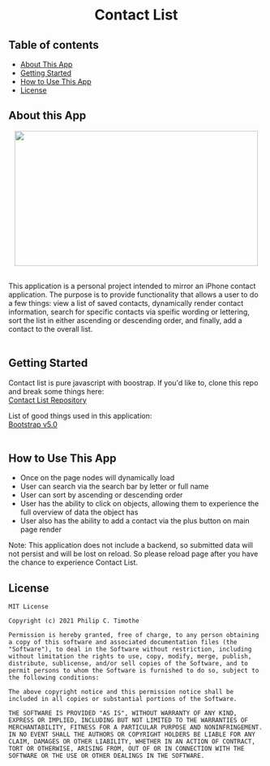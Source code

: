 <h1 align="center">Contact List</h1>

## Table of contents

- [About This App](#about-this-app)
- [Getting Started](#getting-started)
- [How to Use This App](#how-to-use-this-app)
- [License](#license)

## About this App
<div align="center">
<img src="https://media.giphy.com/media/Bz0VxzLCAPUgdxyTLE/giphy.gif" width="480" height="266"></img>
</div>
<br/>

This application is a personal project intended to mirror an iPhone contact application.  The purpose is to provide functionality that allows a user to do a few things: view a list of saved contacts, dynamically render contact information, search for specific contacts via speific wording or lettering, sort the list in either ascending or descending order, and finally, add a contact to the overall list.
<br/>
<br/>


## Getting Started

Contact list is pure javascript with boostrap.  If you'd like to, clone this repo and break some things here:<br/>
<a href="https://github.com/PhilipTimothe/Contact_List">Contact List Repository</a>
<br/>

List of good things used in this application:<br/>
<a href="https://getbootstrap.com/">Bootstrap v5.0</a>
<br/>
<br/>

## How to Use This App

- Once on the page nodes will dynamically load
- User can search via the search bar by letter or full name
- User can sort by ascending or descending order
- User has the ability to click on objects, allowing them to experience the full overview of data the object has
- User also has the ability to add a contact via the plus button on main page render

Note: This application does not include a backend, so submitted data will not persist and will be lost on reload.  So please reload page after you have the chance to experience Contact List.
<br/>

## License

    MIT License

    Copyright (c) 2021 Philip C. Timothe

    Permission is hereby granted, free of charge, to any person obtaining a copy of this software and associated documentation files (the "Software"), to deal in the Software without restriction, including without limitation the rights to use, copy, modify, merge, publish, distribute, sublicense, and/or sell copies of the Software, and to permit persons to whom the Software is furnished to do so, subject to the following conditions:

    The above copyright notice and this permission notice shall be included in all copies or substantial portions of the Software.

    THE SOFTWARE IS PROVIDED "AS IS", WITHOUT WARRANTY OF ANY KIND, EXPRESS OR IMPLIED, INCLUDING BUT NOT LIMITED TO THE WARRANTIES OF MERCHANTABILITY, FITNESS FOR A PARTICULAR PURPOSE AND NONINFRINGEMENT. IN NO EVENT SHALL THE AUTHORS OR COPYRIGHT HOLDERS BE LIABLE FOR ANY CLAIM, DAMAGES OR OTHER LIABILITY, WHETHER IN AN ACTION OF CONTRACT, TORT OR OTHERWISE, ARISING FROM, OUT OF OR IN CONNECTION WITH THE SOFTWARE OR THE USE OR OTHER DEALINGS IN THE SOFTWARE.